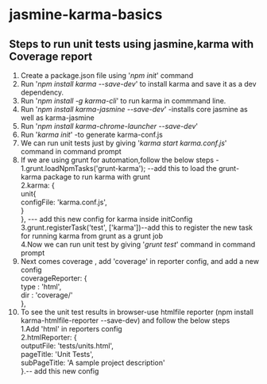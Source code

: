 # jasmine-karma-basics

## Steps to run unit tests using jasmine,karma with Coverage report

1. Create a package.json file using '*npm init*' command  																					
2. Run '*npm install karma --save-dev*' to install karma and save it as a dev dependency.  
3. Run '*npm install -g karma-cli*' to run karma in commmand line.  
4. Run '*npm install karma-jasmine --save-dev*' -installs core jasmine as well as karma-jasmine  
5. Run '*npm install karma-chrome-launcher --save-dev*'  
6. Run '*karma init*' -to generate karma-conf.js  
7. We can run unit tests just by giving '*karma start karma.conf.js*' command in command prompt  
8. If we are using grunt for automation,follow the below steps -  
	1.grunt.loadNpmTasks('grunt-karma'); --add this to load the grunt-karma package to run karma with grunt  
	2.karma: {  
      		unit{  
        		configFile: 'karma.conf.js',  
      		}  
    	}, --- add this new config for karma inside initConfig  
	3.grunt.registerTask('test', ['karma'])--add this to register the new task for running karma from grunt as a grunt job  
	4.Now we can run unit test by giving '*grunt test*' command in command prompt  
9. Next comes coverage , add 'coverage' in reporter config, and add a new config  
	coverageReporter: {  
      		type : 'html',  
      		dir : 'coverage/'  
    	},  
10. To see the unit test results in browser-use htmlfile reporter (npm install karma-htmlfile-reporter --save-dev) and follow the below steps  
	1.Add 'html' in reporters config  
	2.htmlReporter: {  
      		outputFile: 'tests/units.html',  
		pageTitle: 'Unit Tests',  
      		subPageTitle: 'A sample project description'  
    	}.-- add this new config  


